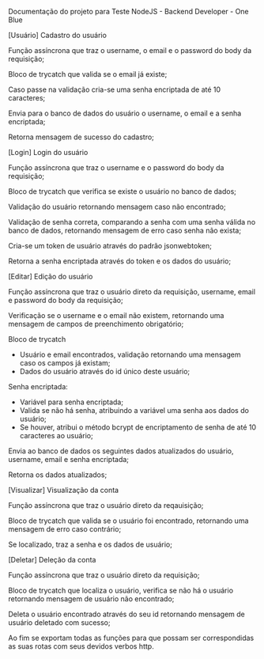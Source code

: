 Documentação do projeto para Teste NodeJS - Backend Developer - One Blue


[Usuário] Cadastro do usuário

Função assíncrona que traz o username, o email e o password do body da requisição;

Bloco de trycatch que valida se o email já existe;

Caso passe na validação cria-se uma senha encriptada de até 10 caracteres;

Envia para o banco de dados do usuário o username, o email e a senha encriptada;

Retorna mensagem de sucesso do cadastro;


[Login] Login do usuário 

Função assíncrona que traz o username e o password do body da requisição;

Bloco de trycatch que verifica se existe o usuário no banco de dados;

Validação do usuário retornando mensagem caso não encontrado;

Validação de senha correta, comparando a senha com uma senha válida no banco de dados, retornando mensagem de erro caso senha não exista;

Cria-se um token de usuário através do padrão jsonwebtoken;

Retorna a senha encriptada através do token e os dados do usuário;


[Editar] Edição do usuário 

Função assíncrona que traz o usuário direto da requisição, username, email e password do body da requisição; 

Verificação se o username e o email não existem, retornando uma mensagem de campos de preenchimento obrigatório;

Bloco de trycatch
- Usuário e email encontrados, validação retornando uma mensagem caso os campos já existam;
- Dados do usuário através do id único deste usuário;

Senha encriptada: 
- Variável para senha encriptada;
- Valida se não há senha, atribuindo a variável uma senha aos dados do usuário;
- Se houver, atribui o método bcrypt de encriptamento de senha de até 10 caracteres ao usuário;

Envia ao banco de dados os seguintes dados atualizados do usuário, username, email e senha encriptada;

Retorna os dados atualizados;


[Visualizar] Visualização da conta 

Função assíncrona que traz o usuário direto da reqauisição;

Bloco de trycatch que valida se o usuário foi encontrado, retornando uma mensagem de erro caso contrário;

Se localizado, traz a senha e os dados de usuário;


[Deletar] Deleção da conta 

Função assíncrona que traz o usuário direto da requisição;

Bloco de trycatch que localiza o usuário, verifica se não há o usuário retornando mensagem de usuário não encontrado; 

Deleta o usuário encontrado através do seu id retornando mensagem de usuário deletado com sucesso; 


Ao fim se exportam todas as funções para que possam ser correspondidas as suas rotas com seus devidos verbos http.
